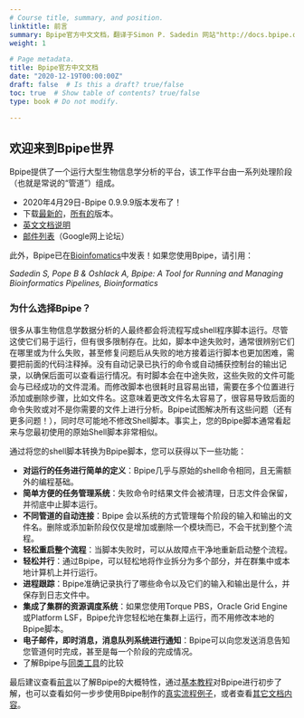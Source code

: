 ```yaml
---
# Course title, summary, and position.
linktitle: 前言
summary: Bpipe官方中文文档，翻译于Simon P. Sadedin 网站"http://docs.bpipe.org"。
weight: 1

# Page metadata.
title: Bpipe官方中文文档
date: "2020-12-19T00:00:00Z"
draft: false  # Is this a draft? true/false
toc: true  # Show table of contents? true/false
type: book # Do not modify.

---
```

## 欢迎来到Bpipe世界

Bpipe提供了一个运行大型生物信息学分析的平台，该工作平台由一系列处理阶段（也就是常说的“管道”）组成。

- 2020年4月29日-Bpipe 0.9.9.9版本发布了！
- 下载[最新的](http://download.bpipe.org/versions/bpipe-0.9.9.9.tar.gz)，[所有的](http://download.bpipe.org/)版本。
- [英文文档说明](http://docs.bpipe.org/)
- [邮件列表](https://groups.google.com/forum/#!forum/bpipe-discuss)（Google网上论坛）

此外，Bpipe已在[Bioinfomatics](http://bioinformatics.oxfordjournals.org/content/early/2012/04/11/bioinformatics.bts167.abstract)中发表！如果您使用Bpipe，请引用：

*Sadedin S, Pope B & Oshlack A, Bpipe: A Tool for Running and Managing Bioinformatics Pipelines, Bioinformatics*

### 为什么选择Bpipe？

很多从事生物信息学数据分析的人最终都会将流程写成shell程序脚本运行。尽管这使它们易于运行，但有很多限制存在。比如，脚本中途失败时，通常很辨别它们在哪里或为什么失败，甚至修复问题后从失败的地方接着运行脚本也更加困难，需要把前面的代码注释掉。没有自动记录已执行的命令或自动捕获控制台的输出记录，以确保后面可以查看运行情况。有时脚本会在中途失败，这些失败的文件可能会与已经成功的文件混淆。而修改脚本也很耗时且容易出错，需要在多个位置进行添加或删除步骤，比如文件名。这意味着更改文件名太容易了，很容易导致后面的命令失败或对不是你需要的文件上进行分析。Bpipe试图解决所有这些问题（还有更多问题！），同时尽可能地不修改Shell脚本。事实上，您的Bpipe脚本通常看起来与您最初使用的原始Shell脚本非常相似。

通过将您的shell脚本转换为Bpipe脚本，您可以获得以下一些功能：

- **对运行的任务进行简单的定义**：Bpipe几乎与原始的shell命令相同，且无需额外的编程基础。
- **简单方便的任务管理系统**：失败命令时结果文件会被清理，日志文件会保留，并彻底中止脚本运行。
- **不同管道的自动连接**：Bpipe 会以系统的方式管理每个阶段的输入和输出的文件名。删除或添加新阶段仅仅是增加或删除一个模块而已，不会干扰到整个流程。
- **轻松重启整个流程**：当脚本失败时，可以从故障点干净地重新启动整个流程。
- **轻松并行**：通过Bpipe，可以轻松地将作业拆分为多个部分，并在群集中或本地计算机上并行运行。
- **进程跟踪**：Bpipe准确记录执行了哪些命令以及它们的输入和输出是什么，并保存到日志文件中。
- **集成了集群的资源调度系统**：如果您使用Torque PBS，Oracle Grid Engine或Platform LSF，Bpipe允许您轻松地在集群上运行，而不用修改本地的Bpipe脚本。
- **电子邮件，即时消息，消息队列系统进行通知**：Bpipe可以向您发送消息告知您管道何时完成，甚至是每一个阶段的完成情况。
- 了解Bpipe与[同类工具](http://docs.bpipe.org/Overview/ComparisonToWorkflowTools/)的比较

最后建议查看[前言](http://docs.bpipe.org/Overview/Introduction/)以了解Bpipe的大概特性，通过[基本教程](http://docs.bpipe.org/Tutorials/Hello%2CWorld/)对Bpipe进行初步了解，也可以查看如何一步步使用Bpipe制作的[真实流程例子](http://docs.bpipe.org/Tutorials/RealPipelineTutorial/)，或者查看[其它文档内容]()。
